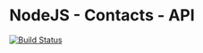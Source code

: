 NodeJS - Contacts - API
=======================

[![Build Status](https://travis-ci.org/srz2/nodejs-contacts.svg?branch=master)](https://travis-ci.org/srz2/nodejs-contacts)